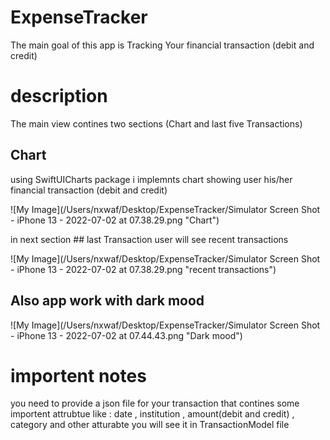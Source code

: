 #  ExpenseTracker
The main goal of this app is Tracking Your financial transaction (debit and credit)


# description 
The main view contines two sections (Chart and last five Transactions)

## Chart
using SwiftUICharts package i implemnts chart showing user his/her financial transaction (debit and credit)

![My Image](/Users/nxwaf/Desktop/ExpenseTracker/Simulator Screen Shot - iPhone 13 - 2022-07-02 at 07.38.29.png "Chart")

in next section ## last Transaction user will see recent transactions

![My Image](/Users/nxwaf/Desktop/ExpenseTracker/Simulator Screen Shot - iPhone 13 - 2022-07-02 at 07.38.29.png "recent transactions")

## Also app work with dark mood 
![My Image](/Users/nxwaf/Desktop/ExpenseTracker/Simulator Screen Shot - iPhone 13 - 2022-07-02 at 07.44.43.png "Dark mood")

# importent notes 
you need to provide a json file for your transaction that contines some importent attrubtue 
like : date , institution , amount(debit and credit) , category 
and other atturabte 
you will see it in TransactionModel file 


